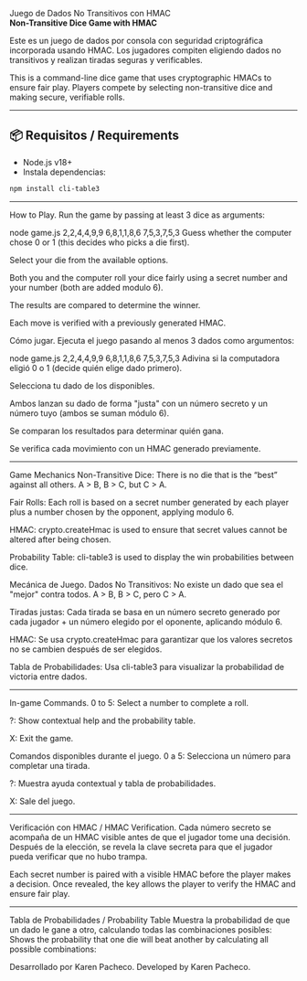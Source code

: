 Juego de Dados No Transitivos con HMAC  
**Non-Transitive Dice Game with HMAC**

Este es un juego de dados por consola con seguridad criptográfica incorporada usando HMAC. Los jugadores compiten eligiendo dados no transitivos y realizan tiradas seguras y verificables.

This is a command-line dice game that uses cryptographic HMACs to ensure fair play. Players compete by selecting non-transitive dice and making secure, verifiable rolls.

---

## 📦 Requisitos / Requirements

- Node.js v18+
- Instala dependencias:
```bash
npm install cli-table3
```
-------------------------------------------------------------------------------------
How to Play.
Run the game by passing at least 3 dice as arguments:

node game.js 2,2,4,4,9,9 6,8,1,1,8,6 7,5,3,7,5,3
Guess whether the computer chose 0 or 1 (this decides who picks a die first).

Select your die from the available options.

Both you and the computer roll your dice fairly using a secret number and your number (both are added modulo 6).

The results are compared to determine the winner.

Each move is verified with a previously generated HMAC.

Cómo jugar.
Ejecuta el juego pasando al menos 3 dados como argumentos:

node game.js 2,2,4,4,9,9 6,8,1,1,8,6 7,5,3,7,5,3
Adivina si la computadora eligió 0 o 1 (decide quién elige dado primero).

Selecciona tu dado de los disponibles.

Ambos lanzan su dado de forma "justa" con un número secreto y un número tuyo (ambos se suman módulo 6).

Se comparan los resultados para determinar quién gana.

Se verifica cada movimiento con un HMAC generado previamente.

-----------------------------------------------------------------------

Game Mechanics
Non-Transitive Dice: There is no die that is the “best” against all others. A > B, B > C, but C > A.

Fair Rolls: Each roll is based on a secret number generated by each player plus a number chosen by the opponent, applying modulo 6.

HMAC: crypto.createHmac is used to ensure that secret values cannot be altered after being chosen.

Probability Table: cli-table3 is used to display the win probabilities between dice.

 Mecánica de Juego.
Dados No Transitivos: No existe un dado que sea el "mejor" contra todos. A > B, B > C, pero C > A.

Tiradas justas: Cada tirada se basa en un número secreto generado por cada jugador + un número elegido por el oponente, aplicando módulo 6.

HMAC: Se usa crypto.createHmac para garantizar que los valores secretos no se cambien después de ser elegidos.

Tabla de Probabilidades: Usa cli-table3 para visualizar la probabilidad de victoria entre dados.

-------------------------------------------------------------------------------

In-game Commands.
0 to 5: Select a number to complete a roll.

?: Show contextual help and the probability table.

X: Exit the game.

Comandos disponibles durante el juego.
0 a 5: Selecciona un número para completar una tirada.

?: Muestra ayuda contextual y tabla de probabilidades.

X: Sale del juego.

--------------------------------------------------------------------------------- 

Verificación con HMAC / HMAC Verification.
Cada número secreto se acompaña de un HMAC visible antes de que el jugador tome una decisión. Después de la elección, se revela la clave secreta para que el jugador pueda verificar que no hubo trampa.

Each secret number is paired with a visible HMAC before the player makes a decision. Once revealed, the key allows the player to verify the HMAC and ensure fair play.

-----------------------------------------------------------------------------------
Tabla de Probabilidades / Probability Table
Muestra la probabilidad de que un dado le gane a otro, calculando todas las combinaciones posibles:
Shows the probability that one die will beat another by calculating all possible combinations:

Desarrollado por Karen Pacheco.
Developed by Karen Pacheco.
